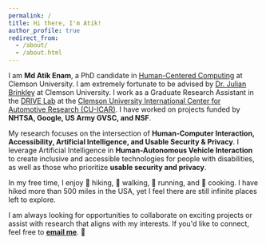 ```yaml
---
permalink: /
title: Hi there, I'm Atik!
author_profile: true
redirect_from: 
  - /about/
  - /about.html
---
```


I am **Md Atik Enam**, a PhD candidate in [Human-Centered Computing](https://computing.clemson.edu/hcc/) at Clemson University. I am extremely fortunate to be advised by [Dr. Julian Brinkley](https://scholar.google.com/citations?user=g4BAX40AAAAJ&hl=en) at Clemson University. I work as a Graduate Research Assistant in the [DRIVE Lab](https://www.drivelab.ai/) at the [Clemson University International Center for Automotive Research (CU-ICAR)](https://cuicar.com/). I have worked on projects funded by **NHTSA, Google, US Army GVSC, and NSF**.  

My research focuses on the intersection of **Human-Computer Interaction, Accessibility, Artificial Intelligence, and Usable Security & Privacy**. I leverage Artificial Intelligence in **Human-Autonomous Vehicle Interaction** to create inclusive and accessible technologies for people with disabilities, as well as those who prioritize **usable security and privacy**.  

In my free time, I enjoy 🥾 hiking, 🚶 walking, 🏃 running, and 🍳 cooking. I have hiked more than 500 miles in the USA, yet I feel there are still infinite places left to explore.  

I am always looking for opportunities to collaborate on exciting projects or assist with research that aligns with my interests. If you'd like to connect, feel free to **[email me](mailto:menam@g.clemson.edu)**. 🙂

